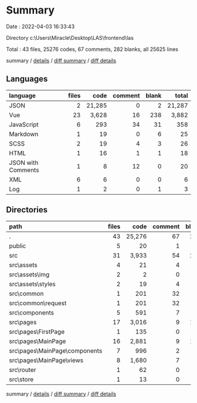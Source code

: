 # Summary

Date : 2022-04-03 16:33:43

Directory c:\Users\Miracle\Desktop\LAS\frontend\las

Total : 43 files,  25276 codes, 67 comments, 282 blanks, all 25625 lines

summary / [details](details.md) / [diff summary](diff.md) / [diff details](diff-details.md)

## Languages
| language | files | code | comment | blank | total |
| :--- | ---: | ---: | ---: | ---: | ---: |
| JSON | 2 | 21,285 | 0 | 2 | 21,287 |
| Vue | 23 | 3,628 | 16 | 238 | 3,882 |
| JavaScript | 6 | 293 | 34 | 31 | 358 |
| Markdown | 1 | 19 | 0 | 6 | 25 |
| SCSS | 2 | 19 | 4 | 3 | 26 |
| HTML | 1 | 16 | 1 | 1 | 18 |
| JSON with Comments | 1 | 8 | 12 | 0 | 20 |
| XML | 6 | 6 | 0 | 0 | 6 |
| Log | 1 | 2 | 0 | 1 | 3 |

## Directories
| path | files | code | comment | blank | total |
| :--- | ---: | ---: | ---: | ---: | ---: |
| . | 43 | 25,276 | 67 | 282 | 25,625 |
| public | 5 | 20 | 1 | 1 | 22 |
| src | 31 | 3,933 | 54 | 270 | 4,257 |
| src\assets | 4 | 21 | 4 | 3 | 28 |
| src\assets\img | 2 | 2 | 0 | 0 | 2 |
| src\assets\styles | 2 | 19 | 4 | 3 | 26 |
| src\common | 1 | 201 | 32 | 21 | 254 |
| src\common\request | 1 | 201 | 32 | 21 | 254 |
| src\components | 5 | 591 | 7 | 44 | 642 |
| src\pages | 17 | 3,016 | 9 | 189 | 3,214 |
| src\pages\FirstPage | 1 | 135 | 0 | 11 | 146 |
| src\pages\MainPage | 16 | 2,881 | 9 | 178 | 3,068 |
| src\pages\MainPage\components | 7 | 996 | 2 | 65 | 1,063 |
| src\pages\MainPage\views | 8 | 1,680 | 7 | 94 | 1,781 |
| src\router | 1 | 62 | 0 | 4 | 66 |
| src\store | 1 | 13 | 0 | 2 | 15 |

summary / [details](details.md) / [diff summary](diff.md) / [diff details](diff-details.md)